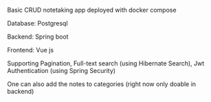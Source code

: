 Basic CRUD notetaking app deployed with docker compose

Database: Postgresql

Backend: Spring boot

Frontend: Vue js

Supporting Pagination, Full-text search (using Hibernate Search), Jwt Authentication (using Spring Security)

One can also add the notes to categories (right now only doable in backend)

